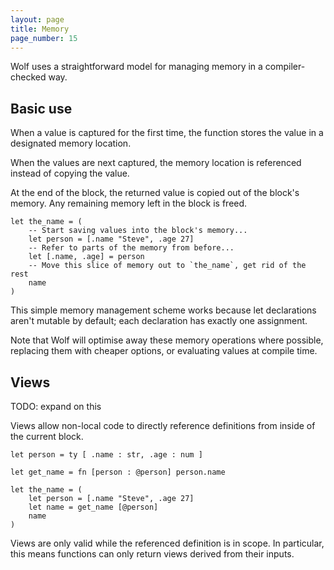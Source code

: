```yaml
---
layout: page
title: Memory
page_number: 15
---
```


Wolf uses a straightforward model for managing memory in a compiler-checked way.

## Basic use

When a value is captured for the first time, the function stores the value in a
designated memory location.

When the values are next captured, the memory location is referenced instead of
copying the value.

At the end of the block, the returned value is copied out of the block's memory.
Any remaining memory left in the block is freed.

<!--wolf-->
```
let the_name = (
	-- Start saving values into the block's memory...
	let person = [.name "Steve", .age 27] 
	-- Refer to parts of the memory from before...
	let [.name, .age] = person
	-- Move this slice of memory out to `the_name`, get rid of the rest
	name
)
```

This simple memory management scheme works because let declarations aren't
mutable by default; each declaration has exactly one assignment.

Note that Wolf will optimise away these memory operations where possible,
replacing them with cheaper options, or evaluating values at compile time.

## Views

TODO: expand on this

Views allow non-local code to directly reference definitions from inside of the
current block.

<!--wolf-->
```
let person = ty [ .name : str, .age : num ]

let get_name = fn [person : @person] person.name

let the_name = (
	let person = [.name "Steve", .age 27] 
	let name = get_name [@person]
	name
)
```

Views are only valid while the referenced definition is in scope. In particular,
this means functions can only return views derived from their inputs.
